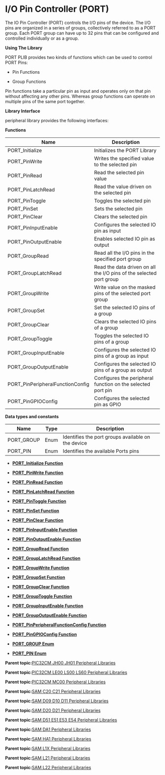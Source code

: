 # I/O Pin Controller \(PORT\)

The IO Pin Controller \(PORT\) controls the I/O pins of the device. The I/O pins are organized in a series of groups, collectively referred to as a PORT group. Each PORT group can have up to 32 pins that can be configured and controlled individually or as a group.

**Using The Library**

PORT PLIB provides two kinds of functions which can be used to control PORT Pins:

-   Pin Functions

-   Group Functions


Pin functions take a particular pin as input and operates only on that pin without affecting any other pins. Whereas group functions can operate on multiple pins of the same port together.

**Library Interface**

peripheral library provides the following interfaces:

**Functions**

|Name|Description|
|----|-----------|
|PORT\_Initialize|Initializes the PORT Library|
|PORT\_PinWrite|Writes the specified value to the selected pin|
|PORT\_PinRead|Read the selected pin value|
|PORT\_PinLatchRead|Read the value driven on the selected pin|
|PORT\_PinToggle|Toggles the selected pin|
|PORT\_PinSet|Sets the selected pin|
|PORT\_PinClear|Clears the selected pin|
|PORT\_PinInputEnable|Configures the selected IO pin as input|
|PORT\_PinOutputEnable|Enables selected IO pin as output|
|PORT\_GroupRead|Read all the I/O pins in the specified port group|
|PORT\_GroupLatchRead|Read the data driven on all the I/O pins of the selected port group|
|PORT\_GroupWrite|Write value on the masked pins of the selected port group|
|PORT\_GroupSet|Set the selected IO pins of a group|
|PORT\_GroupClear|Clears the selected IO pins of a group|
|PORT\_GroupToggle|Toggles the selected IO pins of a group|
|PORT\_GroupInputEnable|Configures the selected IO pins of a group as input|
|PORT\_GroupOutputEnable|Configures the selected IO pins of a group as output|
|PORT\_PinPeripheralFunctionConfig|Configures the peripheral function on the selected port pin|
|PORT\_PinGPIOConfig|Configures the selected pin as GPIO|

**Data types and constants**

|Name|Type|Description|
|----|----|-----------|
|PORT\_GROUP|Enum|Identifies the port groups available on the device|
|PORT\_PIN|Enum|Identifies the available Ports pins|

-   **[PORT\_Initialize Function](GUID-6823F419-986D-4B89-B696-CE4EAF0B0D0E.md)**  

-   **[PORT\_PinWrite Function](GUID-2A8EA6B0-7FD2-4259-8E00-197925CF7FAB.md)**  

-   **[PORT\_PinRead Function](GUID-2ADE0645-6B38-41C0-9F51-C27BBD9170A4.md)**  

-   **[PORT\_PinLatchRead Function](GUID-33CC9677-280D-4388-9024-980C59212F8C.md)**  

-   **[PORT\_PinToggle Function](GUID-32A8E0A3-8BD0-473A-8A72-45F4A968B571.md)**  

-   **[PORT\_PinSet Function](GUID-97898C0C-CE89-4F06-B43F-C4D8F6F8A8BA.md)**  

-   **[PORT\_PinClear Function](GUID-A89ACED1-651A-47AE-8D41-6FFFA46714E4.md)**  

-   **[PORT\_PinInputEnable Function](GUID-E706FF37-3D57-4E0F-946A-97ED591B28F9.md)**  

-   **[PORT\_PinOutputEnable Function](GUID-E1EA82F4-0C8E-4A38-8A72-19D5256380A5.md)**  

-   **[PORT\_GroupRead Function](GUID-FC847DD4-A4D0-4120-B6D8-77E57217F959.md)**  

-   **[PORT\_GroupLatchRead Function](GUID-669EA7A7-E675-4754-B971-F54201A8DBB3.md)**  

-   **[PORT\_GroupWrite Function](GUID-D3CC2E44-1E81-4EDC-8ACD-BA5018B08DA7.md)**  

-   **[PORT\_GroupSet Function](GUID-A6280849-A1B6-4B26-A623-6D0CF096E95C.md)**  

-   **[PORT\_GroupClear Function](GUID-42F98338-66AB-428B-B474-BF5476C592C7.md)**  

-   **[PORT\_GroupToggle Function](GUID-9CC93CDF-2BFA-4C98-8703-10C2735E0AD8.md)**  

-   **[PORT\_GroupInputEnable Function](GUID-15C988E4-FF48-4120-B08E-6E955FA7F0B5.md)**  

-   **[PORT\_GroupOutputEnable Function](GUID-57322DC9-3588-4637-9669-AEF660CB3B43.md)**  

-   **[PORT\_PinPeripheralFunctionConfig Function](GUID-17F6BD86-F495-4633-A710-018923A2FE52.md)**  

-   **[PORT\_PinGPIOConfig Function](GUID-8EAB5F42-31B7-4773-A74F-A3CE95AF7436.md)**  

-   **[PORT\_GROUP Enum](GUID-17947491-2F33-486A-B02A-E6F25939BB37.md)**  

-   **[PORT\_PIN Enum](GUID-9A2227FE-AEC7-47CB-AC3A-E3DA30E5599E.md)**  


**Parent topic:**[PIC32CM JH00 JH01 Peripheral Libraries](GUID-05924E45-D6B3-4F33-A5EA-9B080FC421D8.md)

**Parent topic:**[PIC32CM LE00 LS00 LS60 Peripheral Libraries](GUID-F80F1B47-C3E4-4803-ACB6-D30AC5EB7B45.md)

**Parent topic:**[PIC32CM MC00 Peripheral Libraries](GUID-ADF45DC0-B32C-4D1F-9332-59EC0DF5097E.md)

**Parent topic:**[SAM C20 C21 Peripheral Libraries](GUID-49072E61-B7F2-4B32-952E-D6F5FB361AFB.md)

**Parent topic:**[SAM D09 D10 D11 Peripheral Libraries](GUID-F4788319-C5F3-4EB3-8CC7-05770A2EBD32.md)

**Parent topic:**[SAM D20 D21 Peripheral Libraries](GUID-86A69A90-EDAB-465F-A03A-57CD8BF54AE8.md)

**Parent topic:**[SAM D51 E51 E53 E54 Peripheral Libraries](GUID-E33B93DD-6680-477E-AA96-966208DC9A50.md)

**Parent topic:**[SAM DA1 Peripheral Libraries](GUID-0CDE5F35-9BE3-4484-8299-98161C496C00.md)

**Parent topic:**[SAM HA1 Peripheral Libraries](GUID-7E583BB3-CBFA-4862-8ED5-40D747167457.md)

**Parent topic:**[SAM L1X Peripheral Libraries](GUID-D259BBBC-6BC2-4F69-849B-C06DF4DDD5F8.md)

**Parent topic:**[SAM L21 Peripheral Libraries](GUID-230EF724-3CDA-4F88-8E42-0EF4C1CA112D.md)

**Parent topic:**[SAM L22 Peripheral Libraries](GUID-C3997EBF-87A0-4DD9-BCB0-C8A58B62E44B.md)

